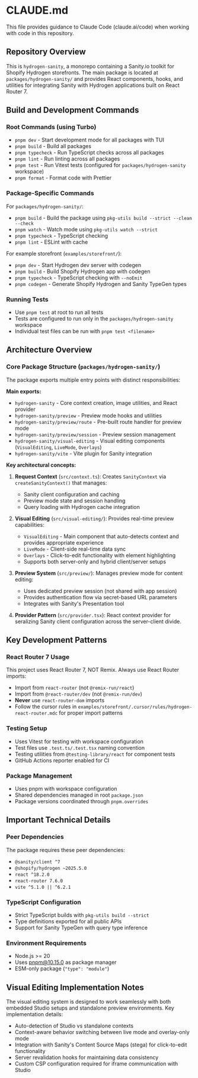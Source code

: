# CLAUDE.md

This file provides guidance to Claude Code (claude.ai/code) when working with code in this repository.

## Repository Overview

This is `hydrogen-sanity`, a monorepo containing a Sanity.io toolkit for Shopify Hydrogen storefronts. The main package is located at `packages/hydrogen-sanity/` and provides React components, hooks, and utilities for integrating Sanity with Hydrogen applications built on React Router 7.

## Build and Development Commands

### Root Commands (using Turbo)
- `pnpm dev` - Start development mode for all packages with TUI
- `pnpm build` - Build all packages
- `pnpm typecheck` - Run TypeScript checks across all packages  
- `pnpm lint` - Run linting across all packages
- `pnpm test` - Run Vitest tests (configured for `packages/hydrogen-sanity` workspace)
- `pnpm format` - Format code with Prettier

### Package-Specific Commands
For `packages/hydrogen-sanity/`:
- `pnpm build` - Build the package using `pkg-utils build --strict --clean --check`
- `pnpm watch` - Watch mode using `pkg-utils watch --strict`
- `pnpm typecheck` - TypeScript checking
- `pnpm lint` - ESLint with cache

For example storefront (`examples/storefront/`):
- `pnpm dev` - Start Hydrogen dev server with codegen
- `pnpm build` - Build Shopify Hydrogen app with codegen
- `pnpm typecheck` - TypeScript checking with `--noEmit`
- `pnpm codegen` - Generate Shopify Hydrogen and Sanity TypeGen types

### Running Tests
- Use `pnpm test` at root to run all tests
- Tests are configured to run only in the `packages/hydrogen-sanity` workspace
- Individual test files can be run with `pnpm test <filename>`

## Architecture Overview

### Core Package Structure (`packages/hydrogen-sanity/`)

The package exports multiple entry points with distinct responsibilities:

**Main exports:**
- `hydrogen-sanity` - Core context creation, image utilities, and React provider
- `hydrogen-sanity/preview` - Preview mode hooks and utilities  
- `hydrogen-sanity/preview/route` - Pre-built route handler for preview mode
- `hydrogen-sanity/preview/session` - Preview session management
- `hydrogen-sanity/visual-editing` - Visual editing components (`VisualEditing`, `LiveMode`, `Overlays`)
- `hydrogen-sanity/vite` - Vite plugin for Sanity integration

**Key architectural concepts:**

1. **Request Context** (`src/context.ts`): Creates `SanityContext` via `createSanityContext()` that manages:
   - Sanity client configuration and caching
   - Preview mode state and session handling
   - Query loading with Hydrogen cache integration

2. **Visual Editing** (`src/visual-editing/`): Provides real-time preview capabilities:
   - `VisualEditing` - Main component that auto-detects context and provides appropriate experience
   - `LiveMode` - Client-side real-time data sync 
   - `Overlays` - Click-to-edit functionality with element highlighting
   - Supports both server-only and hybrid client/server setups

3. **Preview System** (`src/preview/`): Manages preview mode for content editing:
   - Uses dedicated preview session (not shared with app session)
   - Provides authentication flow via secret-based URL parameters
   - Integrates with Sanity's Presentation tool

4. **Provider Pattern** (`src/provider.tsx`): React context provider for seralizing Sanity client configuration across the server-client divide.

## Key Development Patterns

### React Router 7 Usage
This project uses React Router 7, NOT Remix. Always use React Router imports:
- Import from `react-router` (not `@remix-run/react`)  
- Import from `@react-router/dev` (not `@remix-run/dev`)
- **Never** use `react-router-dom` imports
- Follow the cursor rules in `examples/storefront/.cursor/rules/hydrogen-react-router.mdc` for proper import patterns

### Testing Setup
- Uses Vitest for testing with workspace configuration
- Test files use `.test.ts/.test.tsx` naming convention
- Testing utilities from `@testing-library/react` for component tests
- GitHub Actions reporter enabled for CI

### Package Management  
- Uses pnpm with workspace configuration
- Shared dependencies managed in root `package.json`
- Package versions coordinated through `pnpm.overrides`

## Important Technical Details

### Peer Dependencies
The package requires these peer dependencies:
- `@sanity/client ^7`  
- `@shopify/hydrogen ~2025.5.0`
- `react ^18.2.0`
- `react-router 7.6.0`
- `vite ^5.1.0 || ^6.2.1`

### TypeScript Configuration
- Strict TypeScript builds with `pkg-utils build --strict`
- Type definitions exported for all public APIs
- Support for Sanity TypeGen with query type inference

### Environment Requirements
- Node.js >= 20
- Uses pnpm@10.15.0 as package manager
- ESM-only package (`"type": "module"`)

## Visual Editing Implementation Notes

The visual editing system is designed to work seamlessly with both embedded Studio setups and standalone preview environments. Key implementation details:

- Auto-detection of Studio vs standalone contexts
- Context-aware behavior switching between live mode and overlay-only mode
- Integration with Sanity's Content Source Maps (stega) for click-to-edit functionality
- Server revalidation hooks for maintaining data consistency
- Custom CSP configuration required for iframe communication with Studio